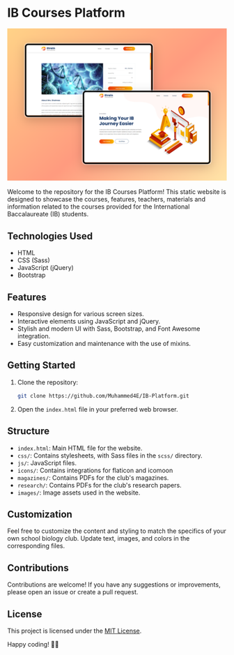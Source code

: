 # IB Courses Platform

![Project Mockup](https://github.com/Muhammed4E/IB-Platform/blob/main/mockup.png?raw=true)


Welcome to the repository for the IB Courses Platform! This static website is designed to showcase the courses, features, teachers, materials and information related to the courses provided for the International Baccalaureate (IB) students.

## Technologies Used

- HTML
- CSS (Sass)
- JavaScript (jQuery)
- Bootstrap

## Features

- Responsive design for various screen sizes.
- Interactive elements using JavaScript and jQuery.
- Stylish and modern UI with Sass, Bootstrap, and Font Awesome integration.
- Easy customization and maintenance with the use of mixins.

## Getting Started

1. Clone the repository:

   ```bash
   git clone https://github.com/Muhammed4E/IB-Platform.git
   ```

2. Open the `index.html` file in your preferred web browser.

## Structure

- `index.html`: Main HTML file for the website.
- `css/`: Contains stylesheets, with Sass files in the `scss/` directory.
- `js/`: JavaScript files.
- `icons/`: Contains integrations for flaticon and icomoon
- `magazines/`: Contains PDFs for the club's magazines.
- `research/`: Contains PDFs for the club's research papers.
- `images/`: Image assets used in the website.

## Customization

Feel free to customize the content and styling to match the specifics of your own school biology club. Update text, images, and colors in the corresponding files.

## Contributions

Contributions are welcome! If you have any suggestions or improvements, please open an issue or create a pull request.

## License

This project is licensed under the [MIT License](LICENSE).

Happy coding! 🌱🧬
